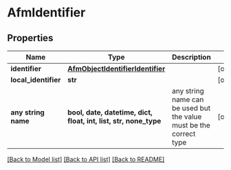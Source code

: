 # AfmIdentifier


## Properties
Name | Type | Description | Notes
------------ | ------------- | ------------- | -------------
**identifier** | [**AfmObjectIdentifierIdentifier**](AfmObjectIdentifierIdentifier.md) |  | [optional] 
**local_identifier** | **str** |  | [optional] 
**any string name** | **bool, date, datetime, dict, float, int, list, str, none_type** | any string name can be used but the value must be the correct type | [optional]

[[Back to Model list]](../README.md#documentation-for-models) [[Back to API list]](../README.md#documentation-for-api-endpoints) [[Back to README]](../README.md)


